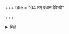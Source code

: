 +++
title = "04 तम् बधान देवेभ्यो"

+++

<details><summary>थिते</summary>

4. (The Brahman) replies taṁ badhāna devebhyaḥ.... 
</details>
